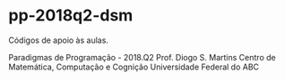 # pp-2018q2-dsm

Códigos de apoio às aulas.

Paradigmas de Programação - 2018.Q2
Prof. Diogo S. Martins
Centro de Matemática, Computação e Cognição
Universidade Federal do ABC